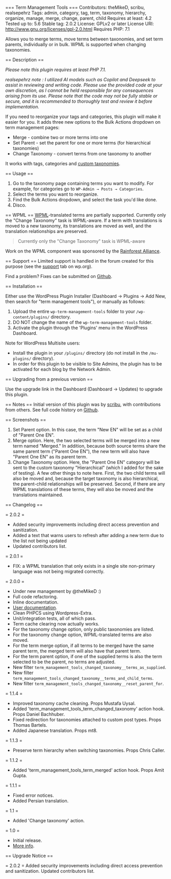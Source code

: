 === Term Management Tools ===
Contributors: theMikeD, scribu, realsepehrz
Tags: admin, category, tag, term, taxonomy, hierarchy, organize, manage, merge, change, parent, child
Requires at least: 4.2
Tested up to: 5.6
Stable tag: 2.0.2
License: GPLv2 or later
License URI: http://www.gnu.org/licenses/gpl-2.0.html
Requires PHP: 7.1

Allows you to merge terms, move terms between taxonomies, and set term parents, individually or in bulk. WPML is supported when changing taxonomies.

== Description ==

_Please note this plugin requires at least PHP 7.1._


_realsepehrz note : I utilized AI models such as Copilot and Deepseek to assist in reviewing and writing code. Please use the provided code at your own discretion, as I cannot be held responsible for any consequences arising from its use. Please note that the code may not be fully stable or secure, and it is recommended to thoroughly test and review it before implementation._

If you need to reorganize your tags and categories, this plugin will make it easier for you. It adds three new options to the Bulk Actions dropdown on term management pages:

* Merge - combine two or more terms into one
* Set Parent - set the parent for one or more terms (for hierarchical taxonomies)
* Change Taxonomy - convert terms from one taxonomy to another

It works with tags, categories and [custom taxonomies](http://codex.wordpress.org/Custom_Taxonomies).

== Usage ==

1. Go to the taxonomy page containing terms you want to modify. For example, for categories go to `WP-Admin → Posts → Categories`.
2. Select the terms you want to reorganize.
3. Find the Bulk Actions dropdown, and select the task you'd like done.
4. Disco.

== WPML ==
[WPML](https://wpml.org)-translated terms are partially supported. Currently only the "Change Taxonomy" task is WPML-aware. If a term with translations is moved to a new taxonomy, its translations are moved as well, and the translation relationships are preserved.

> Currently only the "Change Taxonomy" task is WPML-aware

Work on the WPML component was sponsored by the [Rainforest Alliance](https://www.rainforest-alliance.org/).

== Support ==
Limited support is handled in the forum created for this purpose (see the [support](https://wordpress.org/support/plugin/term-management-tools/) tab on wp.org).

Find a problem? Fixes can be submitted on [Github](https://github.com/theMikeD/wp-term-management-tools).

== Installation ==

Either use the WordPress Plugin Installer (Dashboard → Plugins → Add New, then search for "term management tools"), or manually as follows:

1. Upload the entire `wp-term-management-tools` folder to your `/wp-content/plugins/` directory.
2. DO NOT change the name of the `wp-term-management-tools` folder.
3. Activate the plugin through the 'Plugins' menu in the WordPress Dashboard.

Note for WordPress Multisite users:

* Install the plugin in your `/plugins/` directory (do not install in the `/mu-plugins/` directory).
* In order for this plugin to be visible to Site Admins, the plugin has to be activated for each blog by the Network Admin.

== Upgrading from a previous version ==

Use the upgrade link in the Dashboard (Dashboard → Updates) to upgrade this plugin.

== Notes ==
Initial version of this plugin was by [scribu](http://scribu.net/), with contributions from others. See full code history on [Github](https://github.com/theMikeD/wp-term-management-tools).

== Screenshots ==

1. Set Parent option. In this case, the term "New EN" will be set as a child of "Parent One EN".
2. Merge option. Here, the two selected terms will be merged into a new term named "Merged." In addition, because both source terms share the same parent term ("Parent One EN"), the new term will also have "Parent One EN" as its parent term.
3. Change Taxonomy option. Here, the "Parent One EN" category will be sent to the custom taxonomy "Hierarchical" (which I added for the sake of testing). A few other things to note here. First, the two child terms will also be moved and, because the target taxonomy is also hierarchical, the parent-child relationships will be preserved. Second, if there are any WPML translations of these terms, they will also be moved and the translations maintained.

== Changelog ==

= 2.0.2 =
* Added security improvements including direct access prevention and sanitization.
* Added a text that warns users to refresh after adding a new term due to the list not being updated
* Updated contributors list.

= 2.0.1 =
* FIX: a WPML translation that only exists in a single site non-primary language was not being migrated correctly.

= 2.0.0 =
* Under new management by @theMikeD :)
* Full code refactoring.
* Inline documentation.
* [User documentation](https://www.codenamemiked.com/plugins/term-management-tools).
* Clean PHPCS using Wordpress-Extra.
* Unit/integration tests, all of which pass.
* Term cache clearing now actually works.
* For the taxonomy change option, only public taxonomies are listed.
* For the taxonomy change option, WPML-translated terms are also moved.
* For the term merge option, if all terms to be merged have the same parent term, the merged term will also have that parent term.
* For the term parent option, if one of the supplied terms is also the term selected to be the parent, no terms are adjusted.
* New filter `term_management_tools_changed_taxonomy__terms_as_supplied`.
* New filter `term_management_tools_changed_taxonomy__terms_and_child_terms`.
* New filter `term_management_tools_changed_taxonomy__reset_parent_for`.

= 1.1.4 =
* Improved taxonomy cache cleaning. Props Mustafa Uysal.
* Added 'term_management_tools_term_changed_taxonomy' action hook. Props Daniel Bachhuber.
* Fixed redirection for taxonomies attached to custom post types. Props Thomas Bartels.
* Added Japanese translation. Props mt8.

= 1.1.3 =
* Preserve term hierarchy when switching taxonomies. Props Chris Caller.

= 1.1.2 =
* Added 'term_management_tools_term_merged' action hook. Props Amit Gupta.

= 1.1.1 =
* Fixed error notices.
* Added Persian translation.

= 1.1 =
* Added 'Change taxonomy' action.

= 1.0 =
* Initial release.
* [More info](http://scribu.net/wordpress/term-management-tools/tmt-1-0.html).

== Upgrade Notice ==

= 2.0.2 =
Added security improvements including direct access prevention and sanitization. Updated contributors list.
